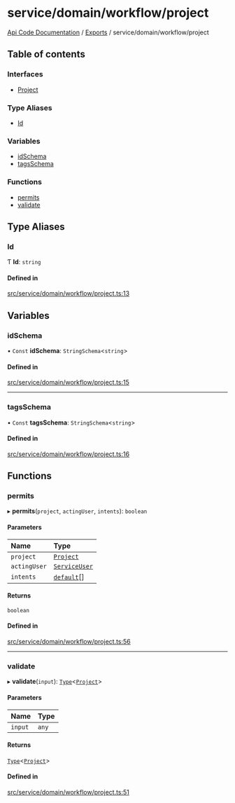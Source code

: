 # service/domain/workflow/project
 
[Api Code Documentation](../README.md) / [Exports](../modules.md) / service/domain/workflow/project

## Table of contents

### Interfaces

- [Project](../interfaces/service_domain_workflow_project.Project.md)

### Type Aliases

- [Id](service_domain_workflow_project.md#id)

### Variables

- [idSchema](service_domain_workflow_project.md#idschema)
- [tagsSchema](service_domain_workflow_project.md#tagsschema)

### Functions

- [permits](service_domain_workflow_project.md#permits)
- [validate](service_domain_workflow_project.md#validate)

## Type Aliases

### Id

Ƭ **Id**: `string`

#### Defined in

[src/service/domain/workflow/project.ts:13](https://github.com/openkfw/TruBudget/blob/a06c11b/api/src/service/domain/workflow/project.ts#L13)

## Variables

### idSchema

• `Const` **idSchema**: `StringSchema`<`string`\>

#### Defined in

[src/service/domain/workflow/project.ts:15](https://github.com/openkfw/TruBudget/blob/a06c11b/api/src/service/domain/workflow/project.ts#L15)

___

### tagsSchema

• `Const` **tagsSchema**: `StringSchema`<`string`\>

#### Defined in

[src/service/domain/workflow/project.ts:16](https://github.com/openkfw/TruBudget/blob/a06c11b/api/src/service/domain/workflow/project.ts#L16)

## Functions

### permits

▸ **permits**(`project`, `actingUser`, `intents`): `boolean`

#### Parameters

| Name | Type |
| :------ | :------ |
| `project` | [`Project`](../interfaces/service_domain_workflow_project.Project.md) |
| `actingUser` | [`ServiceUser`](../interfaces/service_domain_organization_service_user.ServiceUser.md) |
| `intents` | [`default`](authz_intents.md#default)[] |

#### Returns

`boolean`

#### Defined in

[src/service/domain/workflow/project.ts:56](https://github.com/openkfw/TruBudget/blob/a06c11b/api/src/service/domain/workflow/project.ts#L56)

___

### validate

▸ **validate**(`input`): [`Type`](result.md#type)<[`Project`](../interfaces/service_domain_workflow_project.Project.md)\>

#### Parameters

| Name | Type |
| :------ | :------ |
| `input` | `any` |

#### Returns

[`Type`](result.md#type)<[`Project`](../interfaces/service_domain_workflow_project.Project.md)\>

#### Defined in

[src/service/domain/workflow/project.ts:51](https://github.com/openkfw/TruBudget/blob/a06c11b/api/src/service/domain/workflow/project.ts#L51)
